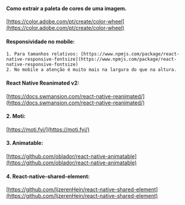 #### Como extrair a paleta de cores de uma imagem.
[https://color.adobe.com/pt/create/color-wheel](https://color.adobe.com/pt/create/color-wheel)    
#### Responsividade no mobile:
    1. Para tamanhos relativos: [https://www.npmjs.com/package/react-native-responsive-fontsize](https://www.npmjs.com/package/react-native-responsive-fontsize)
    2. No mobile a atenção é muito mais na largura do que na altura.

#### React Native Reanimated v2: 
[https://docs.swmansion.com/react-native-reanimated/](https://docs.swmansion.com/react-native-reanimated/)
#### 2. Moti: 
[https://moti.fyi/](https://moti.fyi/)
#### 3. Animatable: 
[https://github.com/oblador/react-native-animatable](https://github.com/oblador/react-native-animatable)
#### 4. React-native-shared-element: 
[https://github.com/IjzerenHein/react-native-shared-element](https://github.com/IjzerenHein/react-native-shared-element)
